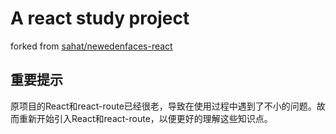 # A react study project
forked from [sahat/newedenfaces-react](https://github.com/sahat/newedenfaces-react)

## 重要提示
原项目的React和react-route已经很老，导致在使用过程中遇到了不小的问题。故而重新开始引入React和react-route，以便更好的理解这些知识点。
